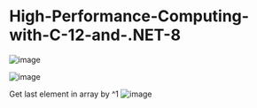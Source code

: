 # High-Performance-Computing-with-C-12-and-.NET-8

![image](https://github.com/danilt2000/High-Performance-Computing-with-C-12-and-.NET-8/assets/75219332/71af7d6b-4b9a-45d2-97cc-2e7d6e13443c)

![image](https://github.com/danilt2000/High-Performance-Computing-with-C-12-and-.NET-8/assets/75219332/ef7f3cf2-836b-4c79-802e-9cab101ebb2a)

Get last element in array by ^1
![image](https://github.com/danilt2000/High-Performance-Computing-with-C-12-and-.NET-8/assets/75219332/52dc0d61-fa2d-409b-80af-4fbd46e85c61)

